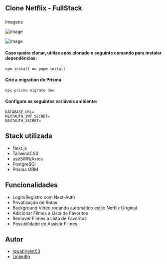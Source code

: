 ## Clone Netflix - FullStack

###
Imagens

![image](https://github.com/Gabrielst03/fullstack-netflixclone/assets/79764014/b145aa6e-4882-4e48-9e39-8168bed2578b)

![image](https://github.com/Gabrielst03/fullstack-netflixclone/assets/79764014/bf5eb432-300f-41ab-8cee-104c1910830f)


#### Caso queira clonar, utilize após clonado o seguinte comando para instalar dependências:


``npm install ou pnpm install``

#### Crie a migration do Prisma
``npx prisma migrate dev``

#### Configure as seguintes variáveis ambiente:


``DATABASE_URL=`` <br>
``NEXTAUTH_JWT_SECRET=`` <br>
``NEXTAUTH_SECRET=`` <br>



## Stack utilizada

- Next.js
- TailwindCSS
- useSWR/Axios
- PostgreSQl
- Prisma ORM

## Funcionalidades
- Login/Registro com Next-Auth
- Privatização de Rotas
- Background Video rodando automático estilo Netflix Original
- Adicionar Filmes a Lista de Favoritos
- Remover Filmes a Lista de Favoritos
- Possibilidade de Assistir Filmes


## Autor

- [@gabrielst03](https://www.github.com/gabrielst03)
- [LinkedIn](https://linkedin.com/in/gabrielst03)

